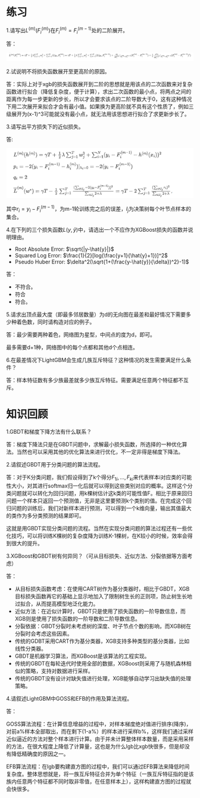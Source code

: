 # 练习

1.请写出$L^{(m)}(F_i^{(m)})$​在$F_i^{(m)}=F_i^{(m-1)}$​处的二阶展开。

答：​​

![image-20211108003025545](images/image-20211108003025545.png)

2.试说明不将损失函数展开至更高阶的原因。

答：实际上对于xgb的损失函数展开到二阶的思想就是用该点的二次函数来对复杂函数进行拟合（降低复杂度，便于计算），求出二次函数的最小点，将两点之间的距离作为每一步更新的步长，所以才会要求该点的二阶导数大于0，这有这种情况下用二次展开来拟合才会有最小值。如果换为更高阶就不具有这个性质了，例如三级展开为(x-1)^3可能就没有最小点，就无法用该思想进行拟合了求更新步长了。

3.请写出平方损失下的近似损失。

答:



![image-20211108003149126](images/image-20211108003149126.png)

其中$r_i=y_i-F^{(m-1)}_i$​，为m-1轮训练完之后的误差，$I_j$​为决策树每个叶节点样本的集合。

4.在下列的三个损失函数$L(y,\hat{y})$​中，请选出一个不应作为XGBoost损失的函数并说明理由。

- Root Absolute Error: $\sqrt{|y-\hat{y}|}$​​
- Squared Log Error: $\frac{1}{2}[log(\frac{y+1}{\hat{y}+1})]^2$
- Pseudo Huber Error: $\delta^2(\sqrt{1+(\frac{y-\hat{y}}{\delta})^2}-1)$

答：

- 不符合。
- 符合
- 符合。

5.请求出顶点最大度（即最多邻居数量）为d的无向图在最差和最好情况下需要多少种着色数，同时请构造对应的例子。

答：最少需要两种着色，网络图为星型，中间点的度为d，即可。

最多需要d+1种，网络图中的每个点都和其他d个点相连。

6.在最差情况下LightGBM会生成几族互斥特征？这种情况的发生需要满足什么条件？

答：样本特征数有多少族最差就多少族互斥特征。需要满足任意两个特征都不互斥。





# 知识回顾

1.GBDT和梯度下降方法有什么联系？

答：梯度下降法只是在GBDT问题中，求解最小损失函数，所选择的一种优化算法。当然也可以采用其他的优化算法来进行优化，不一定非得是梯度下降法。

2.请叙述GBDT用于分类问题的算法流程。

答：对于K分类问题，我们假设得到了k个得分$F_{1i},...,F_{ki}$​​来代表样本i对应类的可能性大小，对其进行softmax归一化后就可以得到这些类别对应的概率。这样这个分类问题就可以转化为回归问题，用k棵树估计这k类的可能性值F。相比于原来回归问题一个样本只返回一个预测值，无非是这里要预测k个类别的值。在完成这个回归问题的训练后，我们对新样本进行预测，可以得到一个k维向量，输出其值最大的类作为多分类预测的结果即可。

这就是用GBDT实现分类问题的流程。当然在实现分类问题的算法过程还有一些优化技巧，可以将训练K棵树的复杂度降为训练K-1棵树，在K较小的时候，效率会得到很大的提升。​

3.XGBoost和GBDT树有何异同？（可从目标损失、近似方法、分裂依据等方面考虑）

答：

- 从目标损失函数考虑：在使用CART树作为基分类器时，相比于GBDT，XGB目标损失函数再它的基础上显示地加入了限制树生长的正则项，防止树生长地过拟合，从而提高模型地泛化能力。
- 近似方法：在近似计算时，GBDT只是使用了损失函数的一阶导数信息，而XGB则是使用了损失函数的一阶导数和二阶导数信息。
- 分裂依据：GBDT分裂时未考虑树的深度、叶子节点个数的影响，而XGB树在分裂时会考虑这些因素。
- 传统的GDBT采用CART作为基分类器，XGB支持多种类型的基分类器，比如线性分类器。
- GBDT是机器学习算法，而XGBoost是该算法的工程实现。
- 传统的GBDT在每轮迭代时使用全部的数据，XGBoost则采用了与随机森林相似的策略，支持对数据进行采样。
- 传统的GBDT没有设计对缺失值进行处理，XGB能够自动学习出缺失值的处理策略。



4.请叙述LightGBM中GOSS和EFB的作用及算法流程。

答：

GOSS算法流程：在计算信息增益的过程中，对样本梯度绝对值进行排序(降序)，对前a%样本全部取出，而在剩下(1-a%）的样本进行采样b%，这样我们通过采样近似逼近的方法对整个样本进行计算。由于并未计算整体样本数量，而是采用采样的方法，在很大程度上降低了计算量，这也是为什么lgb比xgb快很多，但是却没有降低精确度的原因之一。

EFB算法流程：在lgb要构建直方图的过程中，我们可以通过EFB算法来降低时间复杂度。整体思想就是，将一族互斥特征合并为单个特征（一族互斥特征指的是该族内任意两个特征都不同时取非零值，在任意样本上），这样构建直方图的过程就会快很多。






